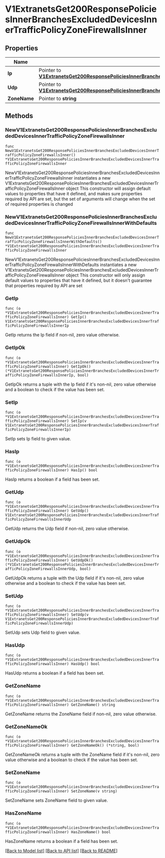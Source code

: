 # V1ExtranetsGet200ResponsePoliciesInnerBranchesExcludedDevicesInnerTrafficPolicyZoneFirewallsInner

## Properties

Name | Type | Description | Notes
------------ | ------------- | ------------- | -------------
**Ip** | Pointer to [**V1ExtranetsGet200ResponsePoliciesInnerBranchesExcludedDevicesInnerTrafficPolicyZoneFirewallsInnerIp**](V1ExtranetsGet200ResponsePoliciesInnerBranchesExcludedDevicesInnerTrafficPolicyZoneFirewallsInnerIp.md) |  | [optional] 
**Udp** | Pointer to [**V1ExtranetsGet200ResponsePoliciesInnerBranchesExcludedDevicesInnerTrafficPolicyZoneFirewallsInnerUdp**](V1ExtranetsGet200ResponsePoliciesInnerBranchesExcludedDevicesInnerTrafficPolicyZoneFirewallsInnerUdp.md) |  | [optional] 
**ZoneName** | Pointer to **string** |  | [optional] 

## Methods

### NewV1ExtranetsGet200ResponsePoliciesInnerBranchesExcludedDevicesInnerTrafficPolicyZoneFirewallsInner

`func NewV1ExtranetsGet200ResponsePoliciesInnerBranchesExcludedDevicesInnerTrafficPolicyZoneFirewallsInner() *V1ExtranetsGet200ResponsePoliciesInnerBranchesExcludedDevicesInnerTrafficPolicyZoneFirewallsInner`

NewV1ExtranetsGet200ResponsePoliciesInnerBranchesExcludedDevicesInnerTrafficPolicyZoneFirewallsInner instantiates a new V1ExtranetsGet200ResponsePoliciesInnerBranchesExcludedDevicesInnerTrafficPolicyZoneFirewallsInner object
This constructor will assign default values to properties that have it defined,
and makes sure properties required by API are set, but the set of arguments
will change when the set of required properties is changed

### NewV1ExtranetsGet200ResponsePoliciesInnerBranchesExcludedDevicesInnerTrafficPolicyZoneFirewallsInnerWithDefaults

`func NewV1ExtranetsGet200ResponsePoliciesInnerBranchesExcludedDevicesInnerTrafficPolicyZoneFirewallsInnerWithDefaults() *V1ExtranetsGet200ResponsePoliciesInnerBranchesExcludedDevicesInnerTrafficPolicyZoneFirewallsInner`

NewV1ExtranetsGet200ResponsePoliciesInnerBranchesExcludedDevicesInnerTrafficPolicyZoneFirewallsInnerWithDefaults instantiates a new V1ExtranetsGet200ResponsePoliciesInnerBranchesExcludedDevicesInnerTrafficPolicyZoneFirewallsInner object
This constructor will only assign default values to properties that have it defined,
but it doesn't guarantee that properties required by API are set

### GetIp

`func (o *V1ExtranetsGet200ResponsePoliciesInnerBranchesExcludedDevicesInnerTrafficPolicyZoneFirewallsInner) GetIp() V1ExtranetsGet200ResponsePoliciesInnerBranchesExcludedDevicesInnerTrafficPolicyZoneFirewallsInnerIp`

GetIp returns the Ip field if non-nil, zero value otherwise.

### GetIpOk

`func (o *V1ExtranetsGet200ResponsePoliciesInnerBranchesExcludedDevicesInnerTrafficPolicyZoneFirewallsInner) GetIpOk() (*V1ExtranetsGet200ResponsePoliciesInnerBranchesExcludedDevicesInnerTrafficPolicyZoneFirewallsInnerIp, bool)`

GetIpOk returns a tuple with the Ip field if it's non-nil, zero value otherwise
and a boolean to check if the value has been set.

### SetIp

`func (o *V1ExtranetsGet200ResponsePoliciesInnerBranchesExcludedDevicesInnerTrafficPolicyZoneFirewallsInner) SetIp(v V1ExtranetsGet200ResponsePoliciesInnerBranchesExcludedDevicesInnerTrafficPolicyZoneFirewallsInnerIp)`

SetIp sets Ip field to given value.

### HasIp

`func (o *V1ExtranetsGet200ResponsePoliciesInnerBranchesExcludedDevicesInnerTrafficPolicyZoneFirewallsInner) HasIp() bool`

HasIp returns a boolean if a field has been set.

### GetUdp

`func (o *V1ExtranetsGet200ResponsePoliciesInnerBranchesExcludedDevicesInnerTrafficPolicyZoneFirewallsInner) GetUdp() V1ExtranetsGet200ResponsePoliciesInnerBranchesExcludedDevicesInnerTrafficPolicyZoneFirewallsInnerUdp`

GetUdp returns the Udp field if non-nil, zero value otherwise.

### GetUdpOk

`func (o *V1ExtranetsGet200ResponsePoliciesInnerBranchesExcludedDevicesInnerTrafficPolicyZoneFirewallsInner) GetUdpOk() (*V1ExtranetsGet200ResponsePoliciesInnerBranchesExcludedDevicesInnerTrafficPolicyZoneFirewallsInnerUdp, bool)`

GetUdpOk returns a tuple with the Udp field if it's non-nil, zero value otherwise
and a boolean to check if the value has been set.

### SetUdp

`func (o *V1ExtranetsGet200ResponsePoliciesInnerBranchesExcludedDevicesInnerTrafficPolicyZoneFirewallsInner) SetUdp(v V1ExtranetsGet200ResponsePoliciesInnerBranchesExcludedDevicesInnerTrafficPolicyZoneFirewallsInnerUdp)`

SetUdp sets Udp field to given value.

### HasUdp

`func (o *V1ExtranetsGet200ResponsePoliciesInnerBranchesExcludedDevicesInnerTrafficPolicyZoneFirewallsInner) HasUdp() bool`

HasUdp returns a boolean if a field has been set.

### GetZoneName

`func (o *V1ExtranetsGet200ResponsePoliciesInnerBranchesExcludedDevicesInnerTrafficPolicyZoneFirewallsInner) GetZoneName() string`

GetZoneName returns the ZoneName field if non-nil, zero value otherwise.

### GetZoneNameOk

`func (o *V1ExtranetsGet200ResponsePoliciesInnerBranchesExcludedDevicesInnerTrafficPolicyZoneFirewallsInner) GetZoneNameOk() (*string, bool)`

GetZoneNameOk returns a tuple with the ZoneName field if it's non-nil, zero value otherwise
and a boolean to check if the value has been set.

### SetZoneName

`func (o *V1ExtranetsGet200ResponsePoliciesInnerBranchesExcludedDevicesInnerTrafficPolicyZoneFirewallsInner) SetZoneName(v string)`

SetZoneName sets ZoneName field to given value.

### HasZoneName

`func (o *V1ExtranetsGet200ResponsePoliciesInnerBranchesExcludedDevicesInnerTrafficPolicyZoneFirewallsInner) HasZoneName() bool`

HasZoneName returns a boolean if a field has been set.


[[Back to Model list]](../README.md#documentation-for-models) [[Back to API list]](../README.md#documentation-for-api-endpoints) [[Back to README]](../README.md)


